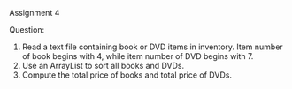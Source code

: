 Assignment 4

Question:  
1. Read a text file containing book or DVD items in inventory. Item number of book begins with 4, while item number of DVD begins with 7.  
2. Use an ArrayList to sort all books and DVDs.  
3. Compute the total price of books and total price of DVDs.  